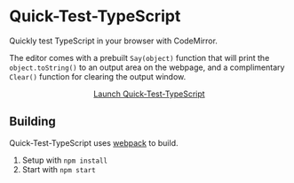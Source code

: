 Quick-Test-TypeScript
=======================

Quickly test TypeScript in your browser with CodeMirror.

The editor comes with a prebuilt `Say(object)` function that will print the `object.toString()` to an output area on the webpage, and a complimentary `Clear()` function for clearing the output window.

<p align="center">
  <a href="http://zombiehippie.github.io/Quick-Test-TypeScript/">Launch Quick-Test-TypeScript</a>
</p>

## Building
Quick-Test-TypeScript uses [webpack](http://github.com/webpack/webpack) to build.

 1. Setup with `npm install`
 2. Start with `npm start`
